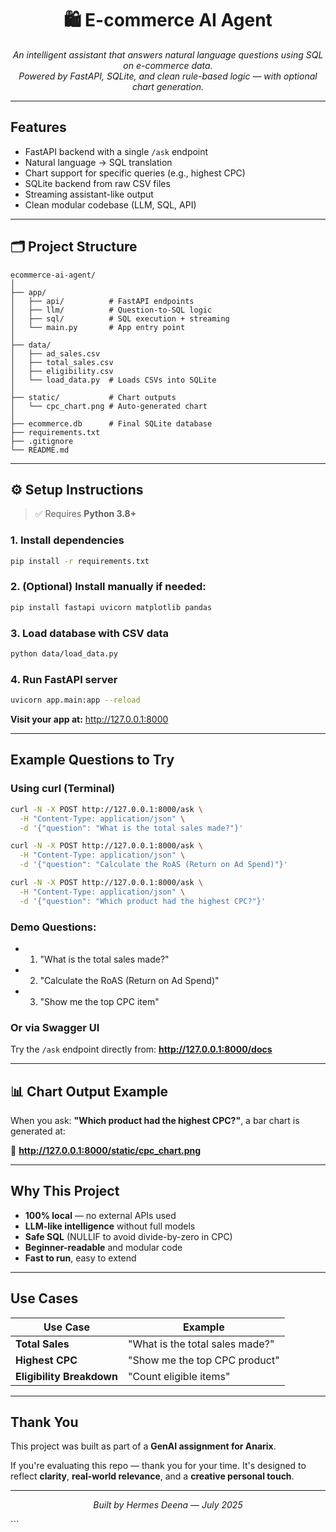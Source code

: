 <h1 align="center">🛍️ E-commerce AI Agent</h1>

<p align="center">
  <i>An intelligent assistant that answers natural language questions using SQL on e-commerce data.<br>
  Powered by FastAPI, SQLite, and clean rule-based logic — with optional chart generation.</i>
</p>

---

## Features

- FastAPI backend with a single `/ask` endpoint
- Natural language → SQL translation
- Chart support for specific queries (e.g., highest CPC)
- SQLite backend from raw CSV files
- Streaming assistant-like output
- Clean modular codebase (LLM, SQL, API)

---

## 🗂️ Project Structure

```
ecommerce-ai-agent/
│
├── app/
│   ├── api/          # FastAPI endpoints
│   ├── llm/          # Question-to-SQL logic
│   ├── sql/          # SQL execution + streaming
│   └── main.py       # App entry point
│
├── data/
│   ├── ad_sales.csv
│   ├── total_sales.csv
│   ├── eligibility.csv
│   └── load_data.py  # Loads CSVs into SQLite
│
├── static/           # Chart outputs
│   └── cpc_chart.png # Auto-generated chart
│
├── ecommerce.db      # Final SQLite database
├── requirements.txt
├── .gitignore
└── README.md
```

---

## ⚙️ Setup Instructions

> ✅ Requires **Python 3.8+**

### 1. **Install dependencies**
```bash
pip install -r requirements.txt
```

### 2. **(Optional) Install manually if needed:**
```bash
pip install fastapi uvicorn matplotlib pandas
```

### 3. **Load database with CSV data**
```bash
python data/load_data.py
```

### 4. **Run FastAPI server**
```bash
uvicorn app.main:app --reload
```

**Visit your app at:** http://127.0.0.1:8000

---

## Example Questions to Try

### Using curl (Terminal)
```bash
curl -N -X POST http://127.0.0.1:8000/ask \
  -H "Content-Type: application/json" \
  -d '{"question": "What is the total sales made?"}'
```

```bash
curl -N -X POST http://127.0.0.1:8000/ask \
  -H "Content-Type: application/json" \
  -d '{"question": "Calculate the RoAS (Return on Ad Spend)"}'
```

```bash
curl -N -X POST http://127.0.0.1:8000/ask \
  -H "Content-Type: application/json" \
  -d '{"question": "Which product had the highest CPC?"}'
```

### Demo Questions:
- 1. "What is the total sales made?"
- 2. "Calculate the RoAS (Return on Ad Spend)"
- 3. "Show me the top CPC item"

### Or via Swagger UI
Try the `/ask` endpoint directly from:
**http://127.0.0.1:8000/docs**

---

## 📊 Chart Output Example

When you ask: **"Which product had the highest CPC?"**,
a bar chart is generated at:

📍 **http://127.0.0.1:8000/static/cpc_chart.png**

---

## Why This Project

- **100% local** — no external APIs used
- **LLM-like intelligence** without full models
- **Safe SQL** (NULLIF to avoid divide-by-zero in CPC)
- **Beginner-readable** and modular code
- **Fast to run**, easy to extend

---

##  Use Cases

| Use Case | Example |
|----------|---------|
| **Total Sales** | "What is the total sales made?" |
| **Highest CPC** | "Show me the top CPC product" |
| **Eligibility Breakdown** | "Count eligible items" |

---

## Thank You

This project was built as part of a **GenAI assignment for Anarix**.

If you're evaluating this repo — thank you for your time.
It's designed to reflect **clarity**, **real-world relevance**, and a **creative personal touch**.

---

<p align="center">
  <i>Built by Hermes Deena — July 2025</i>
</p>
```